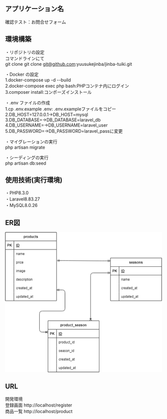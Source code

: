## アプリケーション名
確認テスト：お問合せフォーム


## 環境構築  

・リポジトリの設定  
コマンドラインにて  
git clone git clone git@github.com:yuusukejinba/jinba-tuiki.git  

・Docker の設定  
1.docker-compose up -d --build  
2.docker-compose exec php bash:PHPコンテナ内にログイン  
3.composer install:コンポーズインストール  

・.env ファイルの作成  
1.cp .env.example .env: .env.exampleファイルをコピー  
2.DB_HOST=127.0.0.1→DB_HOST=mysql  
3.DB_DATABASE=→DB_DATABASE=laravel_db  
4.DB_USERNAME=→DB_USERNAME=laravel_user  
5.DB_PASSWORD=→DB_PASSWORD=laravel_passに変更

・マイグレーションの実行  
php artisan migrate  

・シーディングの実行  
php artisan db:seed


## 使用技術(実行環境)  
・PHP8.3.0  
・Laravel8.83.27  
・MySQL8.0.26  


## ER図
![ER図](ER.drawio.png)

## URL  
開発環境  
登録画面 http://localhost/register  
商品一覧 http://localhost/product  
